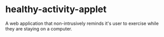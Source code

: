# healthy-activity-applet
A web application that non-intrusively reminds it's user to exercise while they are staying on a computer.
